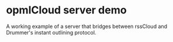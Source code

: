 # opmlCloud server demo

A working example of a server that bridges between rssCloud and Drummer's instant outlining protocol.

